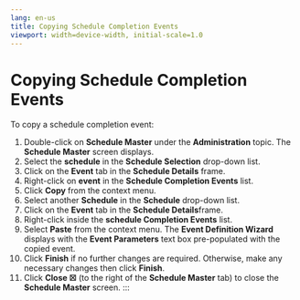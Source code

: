 ```yaml
---
lang: en-us
title: Copying Schedule Completion Events
viewport: width=device-width, initial-scale=1.0
---
```


#  Copying Schedule Completion Events

To copy a schedule completion event:

1.  Double-click on **Schedule Master** under the **Administration**
    topic. The **Schedule Master** screen displays.
2.  Select the **schedule** in the **Schedule Selection** drop-down
    list.
3.  Click on the **Event** tab in the **Schedule Details** frame.
4.  Right-click on **event** in the **Schedule Completion Events** list.
5.  Click **Copy** from the context menu.
6.  Select another **Schedule** in the **Schedule** drop-down list.
7.  Click on the **Event** tab in the **Schedule Details**frame.
8.  Right-click inside the **schedule Completion Events** list.
9.  Select **Paste** from the context menu. The **Event Definition
    Wizard** displays with the **Event Parameters** text box
    pre-populated with the copied event.
10. Click **Finish** if no further changes are required. Otherwise, make
    any necessary changes then click **Finish**.
11. Click **Close ☒** (to the right of the **Schedule Master** tab) to
    close the **Schedule Master** screen.
:::

 

